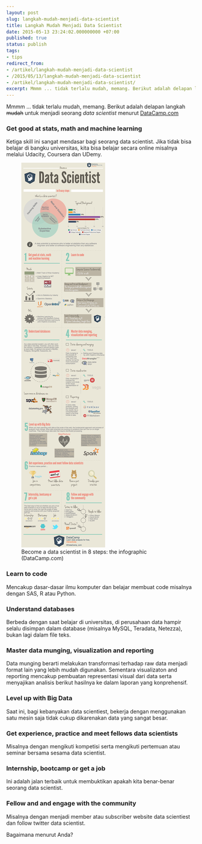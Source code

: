 ```yaml
---
layout: post
slug: langkah-mudah-menjadi-data-scientist
title: Langkah Mudah Menjadi Data Scientist
date: 2015-05-13 23:24:02.000000000 +07:00
published: true
status: publish
tags:
- tips
redirect_from:
- /artikel/langkah-mudah-menjadi-data-scientist
- /2015/05/13/langkah-mudah-menjadi-data-scientist
- /artikel/langkah-mudah-menjadi-data-scientist/
excerpt: Mmmm ... tidak terlalu mudah, memang. Berikut adalah delapan langkah untuk menjadi seorang data scientist menurut Datacamp.
---
```

Mmmm ... tidak terlalu mudah, memang. Berikut adalah delapan langkah
~~mudah~~ untuk menjadi seorang *data scientist* menurut
[DataCamp.com](http://blog.datacamp.com/how-to-become-a-data-scientist/ "DataCamp")

### Get good at stats, math and machine learning

Ketiga skill ini
sangat mendasar bagi seorang data scientist. Jika tidak bisa belajar di
bangku universitas, kita bisa belajar secara online misalnya melalui
Udacity, Coursera dan UDemy.

<figure>
  <img src="image/datacamp-How-to-become-a-data-scientist.jpg">
  <figcaption>Become a data scientist in 8 steps: the infographic (DataCamp.com)</figcaption>
</figure>

### Learn to code

Mencakup dasar-dasar ilmu komputer dan belajar
membuat code misalnya dengan SAS, R atau Python.

### Understand databases

Berbeda dengan saat belajar di universitas, di
perusahaan data hampir selalu disimpan dalam database (misalnya MySQL,
Teradata, Netezza), bukan lagi dalam file teks.

### Master data munging, visualization and reporting

Data munging
berarti melakukan transformasi terhadap raw data menjadi format lain
yang lebih mudah digunakan. Sementara visualizaton and reporting
mencakup pembuatan representasi visual dari data serta menyajikan
analisis berikut hasilnya ke dalam laporan yang konprehensif.

### Level up with Big Data

Saat ini, bagi kebanyakan data scientiest,
bekerja dengan menggunakan satu mesin saja tidak cukup dikarenakan data
yang sangat besar.

### Get experience, practice and meet fellows data scientists

Misalnya
dengan mengikuti kompetisi serta mengikuti pertemuan atau seminar
bersama sesama data scientist.

### Internship, bootcamp or get a job

Ini adalah jalan terbaik untuk
membuktikan apakah kita benar-benar seorang data scientist.

### Fellow and and engage with the community

Misalnya dengan menjadi
member atau subscriber website data scientiest dan follow twitter data
scientist.

Bagaimana menurut Anda?

